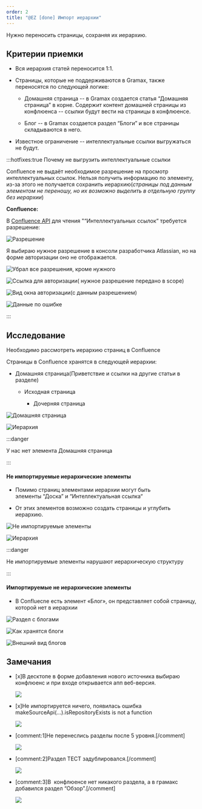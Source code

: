 ```yaml
---
order: 2
title: "@EZ [done] Импорт иерархии"
---
```


Нужно переносить страницы, сохраняя их иерархию.

## Критерии приемки

-  Вся иерархия статей переносится 1:1.

-  Страницы, которые не поддерживаются в Gramax, также переносятся по следующей логике:

   -  Домашняя страница -- в Gramax создается статья “Домашняя страница” в корне. Содержит контент домашней страницы из конфлюенса -- ссылки будут вести на страницы в конфлюенсе.

   -  Блог -- в Gramax создается раздел “Блоги” и все страницы складываются в него.

-  Известное ограничение -- интеллектуальные ссылки выгружаться не будут.

:::hotfixes:true Почему не выгрузить интеллектуальные ссылки

Confluence не выдаёт необходимое разрешение на просмотр интеллектуальных ссылок. Нельзя получить информацию по элементу, из-за этого не получается сохранить иерархию(*страницы под данным элементом не переношу, но их возможно выделить в отдельную группу без иерархии*)

**Confluence:**

В [Confluence API](https://developer.atlassian.com/cloud/confluence/rest/v2/api-group-smart-link/#api-embeds-id-get) для чтения "“Интеллектуальных ссылок“ требуется разрешение:

![](./ez-a-ierarkhiya-stranic-8.png "Разрешение")

Я выбираю нужное разрешение в консоли разработчика Atlassian, но на форме авторизации оно не отображается.

![](./ez-a-ierarkhiya-stranic-9.png "Убрал все разрешения, кроме нужного")

![](./ez-a-ierarkhiya-stranic-10.png "Ссылка для авторизации( нужное разрешение передано в scope)")

![](./ez-a-ierarkhiya-stranic-11.png "Вид окна авторизации(с данным разрешением)")

![](./ez-a-ierarkhiya-stranic-12.png "Данные по ошибке")

:::



## Исследование

Необходимо рассмотреть иерархию страниц в Confluence

Страницы в Confluence хранятся в следующей иерархии:

-  Домашняя страница(Приветствие и ссылки на другие статьи в разделе)

   -  Исходная страница

      -  Дочерняя страница

![](./ez-a-ierarkhiya-stranic.png "Домашняя страница")

![](./ez-a-ierarkhiya-stranic-2.png "Иерархия")

:::danger 

У нас нет элемента Домашняя страница

:::

#### Не импортируемые иерархические элементы

-  Помимо страниц элементами иерархии могут быть элементы “Доска” и “Интеллектуальная ссылка“

-  От этих элементов возможно создать страницы и углубить иерархию.

![](./ez-a-ierarkhiya-stranic-3.png "Не импортируемые элементы")

![](./ez-a-ierarkhiya-stranic-4.png "Иерархия")

:::danger 

Не импортируемые элементы нарушают иерархическую структуру

:::



#### Импортируемые не иерархические элементы

-  В Confluecne есть элемент «Блог», он представляет собой страницу, которой нет в иерархии

![](./ez-a-ierarkhiya-stranic-5.png "Раздел с блогами")

![](./ez-a-ierarkhiya-stranic-6.png "Как хранятся блоги")

![](./ez-a-ierarkhiya-stranic-7.png "Внешний вид блогов")

## Замечания

-  \[x\]В десктопе в форме добавления нового источника выбираю конфлюенс и при входе открывается апп веб-версия.

   ![](./ez-a-ierarkhiya-stranic-13.png)

-  \[x\]Не импортируется ничего, появилась ошибка makeSourceApi(...).isRepositoryExists is not a function

   ![](./ez-a-ierarkhiya-stranic-14.png)

-  [comment:1]Не перенеслись разделы после 5 уровня.[/comment]

   ![](./ez-a-ierarkhiya-stranic-18.png)

-  [comment:2]Раздел ТЕСТ задублировался.[/comment]

   ![](./ez-a-ierarkhiya-stranic-17.png)

-  [comment:3]В  конфлюенсе нет никакого раздела, а в грамакс добавился раздел “Обзор”.[/comment]

   ![](./ez-a-ierarkhiya-stranic-16.png)
